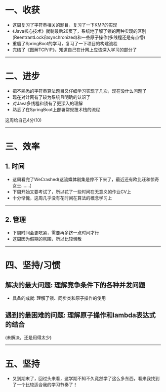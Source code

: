 # 一、收获

- 这周复习了字符串相关的题目，复习了一下KMP的实现
- 《Java核心技术》就剩最后20页了，系统地了解了锁的两种实现的区别(ReentrantLock和synchronized)和一些原子操作(多线程还是有点懵)
- 重启了SpringBoot的学习，复习了一下项目的构建流程
- 完结了《图解TCP/IP》，知道自己在计网上应该深入学习的部分了

<hr>







# 二、进步

- 把不熟悉的字符串算法题目又仔细学习实现了几次，现在没什么问题了
- 现在对计网有了较为系统且明确的认识了
- 对Java多线程和锁有了更深入的理解
- 熟悉了在SpringBoot上部署常规技术栈的流程

这周给自己4分(10)

<hr>













# 三、效率





## 1. 时间

- 这周看完了WeCrashed(这流媒体剧集是停不下来了，最近还有欧比旺和惊奇女士.......)
- 下周开始又要考试了，所以花了一些时间在无意义的作业CV上
- 十分惭愧，这周几乎没有花时间在算法的概念学习上

<hr>











## 2. 管理

- 下周时间会更吃紧，需要再多挤一点时间才行
- 这周因为假期的氛围，所以比较懒散

<hr>







# 四、坚持/习惯



## 解决的最大问题: 理解竞争条件下的各种并发问题

- 具备的成就: 理解了锁、同步类和原子操作的使用





## 遇到的最困难的问题: 理解原子操作和lambda表达式的结合

(未解决，还是用得太少)

<hr>







# 五、坚持

- 又到期末了，回过头来看，这学期不知不久竟然学了这么多东西，看来我找到了一个比较适合我的学习节奏了！

















